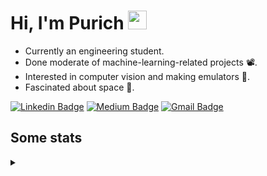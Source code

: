 <h1 align="left">Hi, I'm Purich
<img src="https://media.giphy.com/media/hvRJCLFzcasrR4ia7z/giphy.gif" width="30px"/></h1>

* Currently an engineering student.
* Done moderate of machine-learning-related projects :film_projector:.
* Interested in computer vision and making emulators :space_invader:.
* Fascinated about space :milky_way:.

[![Linkedin Badge](https://img.shields.io/badge/-Purich-blue?style=flat-square&logo=Linkedin&logoColor=white&link=https://www.linkedin.com/in/purich-siritip-16b3b3255/)](https://www.linkedin.com/in/purich-siritip-16b3b3255) [![Medium Badge](https://img.shields.io/badge/-@purich-gray?style=flat-square&labelColor=000000&logo=Medium&link=https://medium.com/@phuritsiritip)](https://medium.com/@phuritsiritip)
[![Gmail Badge](https://img.shields.io/badge/-mark.phurit@gmail.com-c14438?style=flat-square&logo=Gmail&logoColor=white&link=mailto:mark.phurit@gmail.com)](mailto:mark.phurit@gmail.com)

## Some stats

<details>
  <summary></summary>
  
  <!--START_SECTION:waka-->
**I'm an Early 🐤** 

```text
🌞 Morning                691 commits         █████████░░░░░░░░░░░░░░░░   36.58 % 
🌆 Daytime                573 commits         ████████░░░░░░░░░░░░░░░░░   30.33 % 
🌃 Evening                549 commits         ███████░░░░░░░░░░░░░░░░░░   29.06 % 
🌙 Night                  76 commits          █░░░░░░░░░░░░░░░░░░░░░░░░   04.02 % 
```


📊 **This Week I Spent My Time On** 

```text
💬 Programming Languages: 
Python                   30 mins             ████████████████████░░░░░   80.70 % 
Markdown                 3 mins              ██░░░░░░░░░░░░░░░░░░░░░░░   08.03 % 
Other                    3 mins              ██░░░░░░░░░░░░░░░░░░░░░░░   07.97 % 
Text                     1 min               █░░░░░░░░░░░░░░░░░░░░░░░░   03.30 % 

🐱‍💻 Projects: 
Image_OCR                22 mins             ███████████████░░░░░░░░░░   58.59 % 
DeepLabV3Plus-Pytorch    9 mins              ██████░░░░░░░░░░░░░░░░░░░   25.58 % 
orchestra-team-formation 3 mins              ██░░░░░░░░░░░░░░░░░░░░░░░   08.03 % 
AIHack                   2 mins              ██░░░░░░░░░░░░░░░░░░░░░░░   07.79 % 
```


<!--END_SECTION:waka-->

  <!--START_SECTION:waka-simple-->

```text
From: 19 January 2023 - To: 25 December 2023

Total Time: 159 hrs 34 mins

Python         122 hrs 20 mins ███████████████████░░░░░░   76.66 %
Java           14 hrs 43 mins  ██▒░░░░░░░░░░░░░░░░░░░░░░   09.23 %
GDScript3      4 hrs 25 mins   ▓░░░░░░░░░░░░░░░░░░░░░░░░   02.78 %
CSS            3 hrs 7 mins    ▒░░░░░░░░░░░░░░░░░░░░░░░░   01.96 %
HTML           2 hrs 50 mins   ▒░░░░░░░░░░░░░░░░░░░░░░░░   01.78 %
JavaScript     1 hr 42 mins    ▒░░░░░░░░░░░░░░░░░░░░░░░░   01.07 %
```

<!--END_SECTION:waka-simple-->

  <!--![Anurag's GitHub stats](https://github-readme-stats.vercel.app/api?username=vikimark&show_icons=true&theme=gruvbox_light)-->
  
</details>

<!--
**vikimark/vikimark** is a ✨ _special_ ✨ repository because its `README.md` (this file) appears on your GitHub profile.

Here are some ideas to get you started:

- 🔭 I’m currently working on ...
- 🌱 I’m currently learning ...
- 👯 I’m looking to collaborate on ...
- 🤔 I’m looking for help with ...
- 💬 Ask me about ...
- 📫 How to reach me: ...
- 😄 Pronouns: ...
- ⚡ Fun fact: ...
-->
